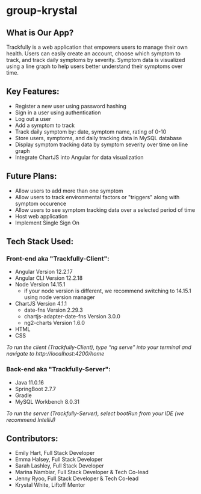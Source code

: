 # group-krystal

## What is Our App?
Trackfully is a web application that empowers users to manage their own health. Users can easily create an account, choose which symptom to track, and track daily symptoms by severity. Symptom data is visualized using a line graph to help users better understand their symptoms over time.

## Key Features:
- Register a new user using password hashing
- Sign in a user using authentication 
- Log out a user
- Add a symptom to track
- Track daily symptom by: date, symptom name, rating of 0-10
- Store users, symptoms, and daily tracking data in MySQL database
- Display symptom tracking data by symptom severity over time on line graph
- Integrate ChartJS into Angular for data visualization

## Future Plans:
- Allow users to add more than one symptom
- Allow users to track environmental factors or "triggers" along with symptom occurence
- Allow users to see symptom tracking data over a selected period of time
- Host web application 
- Implement Single Sign On

## Tech Stack Used:

### **Front-end aka "Trackfully-Client":**
- Angular Version 12.2.17
- Angular CLI Version 12.2.18
- Node Version 14.15.1
  - if your node version is different, we recommend switching to 14.15.1 using node version manager
- ChartJS Version 4.1.1
  - date-fns Version 2.29.3
  - chartjs-adapter-date-fns Version 3.0.0
  - ng2-charts Version 1.6.0
- HTML
- CSS

*To run the client (Trackfully-Client), type “ng serve” into your terminal and navigate to http://localhost:4200/home*


### **Back-end aka "Trackfully-Server":**
- Java 11.0.16
- SpringBoot 2.7.7
- Gradle
- MySQL Workbench 8.0.31

*To run the server (Trackfully-Server), select bootRun from your IDE (we recommend IntelliJ)*

## Contributors:
- Emily Hart, Full Stack Developer
- Emma Halsey, Full Stack Developer
- Sarah Lashley, Full Stack Developer
- Marina Nambiar, Full Stack Developer & Tech Co-lead
- Jenny Ryoo, Full Stack Developer & Tech Co-lead
- Krystal White, Liftoff Mentor
